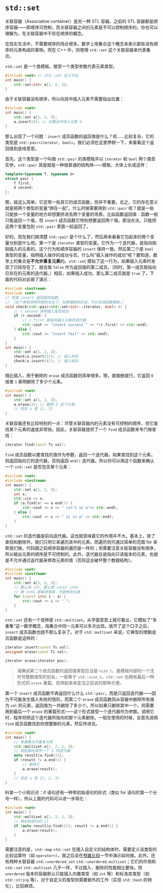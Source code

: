 # `std::set`

关联容器（Associative container）是另一种 STL 容器。之前的 STL 容器都是顺序容器——即顺序可控制，而关联容器之间的元素是不可以控制顺序的。你也可以理解为，在关联容器中不存在顺序的概念。

在现实生活中，不需要顺序的场合很多。数学上用集合这个概念来表示那些没有顺序的元素构成的事物。而在 C++ 中，则使用 `std::set` 这个关联容器来代表集合。

`std::set` 是一个类模板，接受一个类型参数代表元素类型。
```cpp
#include <set> // std::set 定义于此
int main() {
    std::set<int> a{1, 2, 3};
}
```

由于关联容器没有顺序，所以向其中插入元素不需要指出位置：
```cpp codemo(show)
#include <set>
int main() {
    std::set a{1, 2, 3};
    a.insert(4); // 向集合中加入元素 4
}
```

那么出现了一个问题：`insert` 成员函数的返回值是什么？呃……比较复杂，它的类型是 `std::pair<iterator, bool>`。我们必须在这里停顿一下，来看看这个返回值到底啥意思。

首先，这个类型是一个叫做 `std::pair` 的类模板并以 `iterator` 和 `bool` 两个类型实参。`std::pair` 其是就是一种很普通的结构体——模板，大体上长成这样：
```cpp
template<typename T, typename U>
struct pair {
    T first;
    U second;
};
```
嗯，就这么简单。它还带一些其它的成员函数，但并不重要。总之，它的存在意义就是把两个类型的变量“绑在一起”。什么时候需要用到 `std::pair` 呢？就是一些只能放一个变量的地方却想要挤进去两个变量的场景。比如函数返回值：函数一般只能返回一个值，但 `insert` 成员函数它特别想要返回两个值。那没办法，只能把这两个变量包到 `std::pair` 里面一起返回了。

好的，现在我们搞清楚 `std::pair` 是个什么了，然后再来看看它包起来的两个变量分别是什么吧。第一个是 `iterator` 类型的变量。它作为一个迭代器，是指向刚刚插入的元素的。这个行为和顺序容器的 `insert` 保持一致。然后第二个是 `bool` 类型的变量，指明插入操作的成功与否。什么叫“插入操作的成功”呢？要知道，数学上的集合是**不允许重复元素**的。`std::set` 模拟了这一行为，如果插入元素时发现了已经存在了，就会取 `false` 作为返回值的第二成员。（同时，第一成员取指向已存在的元素的迭代器。）相反，如果插入成功，那么第二成员就是 `true` 了。下面的代码对此做了演示：
```cpp codemo(show)
#include <iostream>
#include <set>
// 检查 insert 返回值的函数。
// （这个类型说明符真的太长了。如果嫌麻烦的话，可以改成函数模板。）
void check(std::pair<std::set<int>::iterator, bool> r) {
    // r.second 表明插入是否成功
    if (r.second) {
        // r.first 是指向插入元素的迭代器
        std::cout << "insert success " << *(r.first) << std::endl;
    } else {
        std::cout << "insert fail" << std::endl;
    }
}
int main() {
    std::set a{1, 2, 3};
    check(a.insert(1)); // 插入失败
    check(a.insert(4)); // 插入成功
}
```

相比插入，用于删除的 `erase` 成员函数则简单很多。嗯，直接删就行，它返回 `0` 或者 `1` 表明删除了多少个元素。

```cpp
#include <set>
int main() {
    std::set a{1, 2, 3};
    a.erase(2); // 删除 2 这个元素
    // 现在 a 是 {1, 3}
}
```

关联容器还有比较特别的一点：尽管关联容器内的元素没有可控制的顺序，但它查找某个元素的速度非常快。因此，关联容器提供了一个 `find` 成员函数来专门做查找：
```cpp
iterator find(const T& val);
```

`find` 成员函数以要查找的值作为参数，返回一个迭代器。如果查找到这个元素，则返回指向它的迭代器，否则返回 `end()` 迭代器。所以你可以用这个函数来确认一个 `std::set` 是否包含某个元素：

```cpp
#include <set>
#include <iostream>
int main() {
    std::set a{1, 2, 3};
    int x;
    std::cin >> x;
    if (a.find(x) == a.end()) {
        std::cout << x << " isn't in a"<< std::endl;
    } else {
        std::cout << x << " is in a" << std::endl;
    }
}
```

`std::set` 的迭代器是前向迭代器。这也就意味着它的作用并不大。基本上，除了查找和删除外，我们只用它来遍历其中的元素。而遍历则可通过简单的范围 for 来帮我们做，代码跟之前顺序容器的遍历是一样的；但需要注意关联容器没有顺序，所以输出元素的顺序是不可控制的。此外，迭代器总是指向只读版本的元素，也就是不允许通过迭代器来修改元素的值（否则这会破坏整个数据结构）。

```cpp codemo(show)
#include <set>
#include <iostream>
int main() {
    std::set a{1, 2, 3};
    // 要么用 int，要么用 const int&
    // 用 int& 是编译错误：不能修改元素
    for (const int& i : a) {
        std::cout << i << " ";
    }
}
```

`std::set` 还有一个变种是 `std::multiset`。从字面意思上就可看出，它模拟了“多重集”这一数学概念，指集合中同一元素可以多次出现。放开了这个口子之后，`insert` 成员函数也就不那么复杂了。对于 `std::multiset` 来说，它典型的增删成员函数是这样的：
```cpp
iterator insert(const T& val);
unsigned erase(const T& val);

iterator erase(iterator pos);
```

> 准确说第二个成员函数的返回值类型应当是 `size_t`，是模板内部的一个无符号整数类型的别名，一般等于 `std::size_t`。`std::set` 也拥有最后一种形式的 `erase` 重载，但用起来肯定没之前说的那种方便。

第一个 `insert` 成员函数不再返回什么什么 `std::pair`，而是只返回迭代器——因为不可能发生插入失败的情形。而第二个 `erase` 成员函数则从容器中删除所有值为 `val` 的元素，返回值为一共删除了多少个。所以如果只删除其中一个，则需要用到最后一个 `erase` 的重载形式——这个形式接受一个迭代器作为参数。调用它时，程序将把这个迭代器所指向的那个元素删除。一般在使用的时候，会首先调用 `find` 成员函数找到你想要删的元素，然后传进去。

```cpp codemo(show)
#include <set>
int main() {
    // 多重集允许重复元素
    std::multiset a{1, 2, 2, 3};
    // 找到指向其中一个 2 的迭代器
    auto result{a.find(2)};
    if (result != a.end()) {
        // 删除它
        a.erase(result);
    }
    // 现在 a 是 {1, 2, 3}
}
```

科普一个小知识点：if 语句还有一种带初始语句的形式（类似 for 语句的第一个分号一样），所以上面的代码可以进一步简化：
```cpp codemo(show)
#include <set>
int main() {
    std::multiset a{1, 2, 2, 3};
    // 带初始语句的 if
    if (auto result{a.find(2)}; result != a.end()) {
        a.erase(result);
    }
}
```

需要注意的是，`std::map` `std::set` 在插入自定义的结构体时，需要定义该类型的比较运算符（如 `operator<`），我之后会在[预置比较](../../ch11/advanced/defaulted_compare.md)一节中演示如何做。此外，还有两种关联容器 `std::unordered_set` `std::unordered_multiset`；它们的作用和 `std::set` `std::multiset` 几乎一样，不过插入、删除的性能相比要快。但 `unordered` 版本的容器默认只能插入内置类型（如 `int` 等）和标准库类型（如 `std::string` 等），对于自定义的类型则需要额外的工作（实现 `std::hash` 的特化），比较麻烦。
